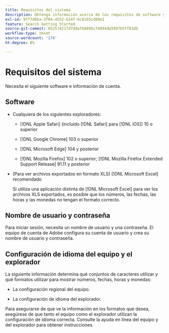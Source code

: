 ```yaml
---
title: Requisitos del sistema
description: Obtenga información acerca de los requisitos de software y cuenta.
exl-id: 9ff7d9ba-3f04-4552-b24f-6c8165cd89e1
feature: Search Getting Started
source-git-commit: 052574217d7ddafb8895c74094da5997b5ff83db
workflow-type: tm+mt
source-wordcount: '174'
ht-degree: 0%

---
```


# Requisitos del sistema

Necesita el siguiente software e información de cuenta.

## Software

* Cualquiera de los siguientes exploradores:

   * [!DNL Apple Safari] (incluido [!DNL Safari] para [!DNL iOS]) 10 o superior

   * [!DNL Google Chrome] 103 o superior

   * [!DNL Microsoft Edge] 104 y posterior

   * [!DNL Mozilla Firefox] 102 o superior; [!DNL Mozilla Firefox Extended Support Release] 91.11 y posterior

* (Para ver archivos exportados en formato XLS) [!DNL Microsoft Excel] recomendado

  Si utiliza una aplicación distinta de [!DNL Microsoft Excel] para ver los archivos XLS exportados, es posible que los números, las fechas, las horas y las monedas no tengan el formato correcto.

## Nombre de usuario y contraseña

Para iniciar sesión, necesita un nombre de usuario y una contraseña. El equipo de cuenta de Adobe configura su cuenta de usuario y crea su nombre de usuario y contraseña.

## Configuración de idioma del equipo y el explorador

La siguiente información determina qué conjuntos de caracteres utilizar y qué formatos utilizar para mostrar números, fechas, horas y monedas:

* La configuración regional del equipo.

* La configuración de idioma del explorador.

Para asegurarse de que ve la información en los formatos que desea, asegúrese de que tanto el equipo como el explorador utilizan la configuración de idioma correcta. Consulte la ayuda en línea del equipo y del explorador para obtener instrucciones.
